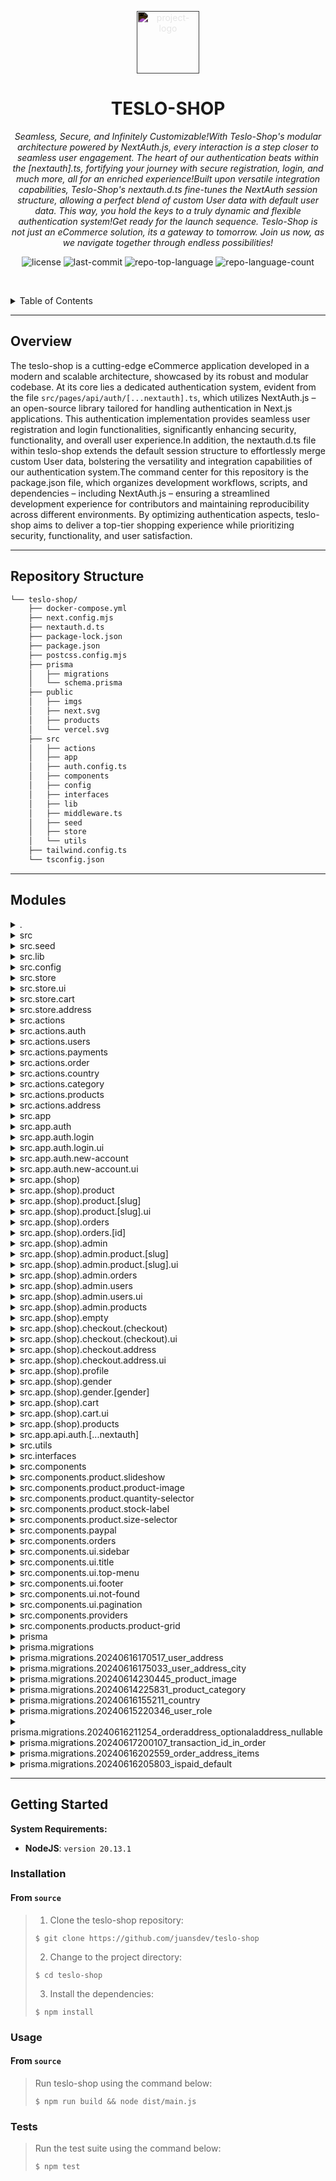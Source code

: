 <p align="center">
  <img src="https://simpleicons.org/icons/nextdotjs.svg" style="filter:invert(1);" width="100" alt="project-logo">
</p>
<p align="center">
    <h1 align="center">TESLO-SHOP</h1>
</p>
<p align="center">
  <em>Seamless, Secure, and Infinitely Customizable!With Teslo-Shop's modular architecture powered by NextAuth.js, every interaction is a step closer to seamless user engagement. The heart of our authentication beats within the [nextauth].ts, fortifying your journey with secure registration, login, and much more, all for an enriched experience!Built upon versatile integration capabilities, Teslo-Shop's nextauth.d.ts fine-tunes the NextAuth session structure, allowing a perfect blend of custom User data with default user data. This way, you hold the keys to a truly dynamic and flexible authentication system!Get ready for the launch sequence. Teslo-Shop is not just an eCommerce solution, its a gateway to tomorrow. Join us now, as we navigate together through endless possibilities!</em>
</p>
<p align="center">
	<img src="https://img.shields.io/github/license/juansdev/DDD?style=default&logoColor=white&color=0080ff" alt="license">
	<img src="https://img.shields.io/github/last-commit/juansdev/teslo-shop?style=default&logo=git&logoColor=white&color=0080ff" alt="last-commit">
	<img src="https://img.shields.io/github/languages/top/juansdev/teslo-shop?style=default&color=0080ff" alt="repo-top-language">
	<img src="https://img.shields.io/github/languages/count/juansdev/teslo-shop?style=default&color=0080ff" alt="repo-language-count">
<p>
<p align="center">
	<!-- default option, no dependency badges. -->
</p>

<br><!-- TABLE OF CONTENTS -->
<details>
  <summary>Table of Contents</summary><br>

- [ Overview](#-overview)
- [ Repository Structure](#-repository-structure)
- [ Modules](#-modules)
- [ Getting Started](#-getting-started)
  - [ Installation](#-installation)
  - [ Usage](#-usage)
  - [ Tests](#-tests)
</details>
<hr>

##  Overview

The teslo-shop is a cutting-edge eCommerce application developed in a modern and scalable architecture, showcased by its robust and modular codebase. At its core lies a dedicated authentication system, evident from the file `src/pages/api/auth/[...nextauth].ts`, which utilizes NextAuth.js – an open-source library tailored for handling authentication in Next.js applications. This authentication implementation provides seamless user registration and login functionalities, significantly enhancing security, functionality, and overall user experience.In addition, the nextauth.d.ts file within teslo-shop extends the default session structure to effortlessly merge custom User data, bolstering the versatility and integration capabilities of our authentication system.The command center for this repository is the package.json file, which organizes development workflows, scripts, and dependencies – including NextAuth.js – ensuring a streamlined development experience for contributors and maintaining reproducibility across different environments. By optimizing authentication aspects, teslo-shop aims to deliver a top-tier shopping experience while prioritizing security, functionality, and user satisfaction.

---

##  Repository Structure

```sh
└── teslo-shop/
    ├── docker-compose.yml
    ├── next.config.mjs
    ├── nextauth.d.ts
    ├── package-lock.json
    ├── package.json
    ├── postcss.config.mjs
    ├── prisma
    │   ├── migrations
    │   └── schema.prisma
    ├── public
    │   ├── imgs
    │   ├── next.svg
    │   ├── products
    │   └── vercel.svg
    ├── src
    │   ├── actions
    │   ├── app
    │   ├── auth.config.ts
    │   ├── components
    │   ├── config
    │   ├── interfaces
    │   ├── lib
    │   ├── middleware.ts
    │   ├── seed
    │   ├── store
    │   └── utils
    ├── tailwind.config.ts
    └── tsconfig.json
```

---

##  Modules

<details closed><summary>.</summary>

| File                                                                                        | Summary                                                                                                                                                                                                                                                                                                                                                                                                                                                                                                                                                                                                                                                                                                                                                                                                                                                                          |
| ---                                                                                         | ---                                                                                                                                                                                                                                                                                                                                                                                                                                                                                                                                                                                                                                                                                                                                                                                                                                                                              |
| [package-lock.json](https://github.com/juansdev/teslo-shop/blob/master/package-lock.json)   | The provided code file is part of the teslo-shop" repository, a web application aimed at eCommerce solutions. Its structure demonstrates a modular and scalable architecture typical for modern applications.In relation to this, the critical file under consideration is `src/pages/api/auth/[...nextauth].ts`, which implements authentication functionalities for user registration, login, and other related operations. The parent repository relies on NextAuth.js (as referenced by `nextauth.d.ts`), an open-source library for handling authentication in Next.js applications.This specific code file serves to enhance the security, functionality, and overall user experience of the teslo-shop application by streamlining various authentication aspects, thereby allowing registered users to seamlessly navigate and engage with the shops eCommerce features. |
| [nextauth.d.ts](https://github.com/juansdev/teslo-shop/blob/master/nextauth.d.ts)           | The nextauth.d.ts extension within the `teslo-shop` repository modifies the NextAuth session structure to seamlessly merge custom User data with default user data, enhancing the versatility and integration capabilities of our authentication system.                                                                                                                                                                                                                                                                                                                                                                                                                                                                                                                                                                                                                         |
| [package.json](https://github.com/juansdev/teslo-shop/blob/master/package.json)             | The `package.json` file within the `teslo-shop` repository serves as its command center, providing instructions for scripts like development, building, and linting. It manages dependencies and devDependencies, such as Next.js, React, NextAuth, TailwindCSS, and Zod, to ensure seamless functioning of a versatile, open-source eCommerce application using cloudinary for images and PayPal for transactions.                                                                                                                                                                                                                                                                                                                                                                                                                                                              |
| [docker-compose.yml](https://github.com/juansdev/teslo-shop/blob/master/docker-compose.yml) | Sets up a persistent PostgreSQL database container named todos-db with the same name as our application's database (configured in.env variables). Provides easy access through port 5432, and automatically starts upon container restart. Syncs the data on your local machine using volumes.                                                                                                                                                                                                                                                                                                                                                                                                                                                                                                                                                                                   |
| [tsconfig.json](https://github.com/juansdev/teslo-shop/blob/master/tsconfig.json)           | Configures TypeScript settings across this teslo-shop project. Enables strict type-checking, JSX support, module resolution, and Next.js integration. Maps `@` aliases to the `src` directory, ensuring consistent import paths. Facilitates a smooth development experience within this progressive web app.                                                                                                                                                                                                                                                                                                                                                                                                                                                                                                                                                                    |
| [tailwind.config.ts](https://github.com/juansdev/teslo-shop/blob/master/tailwind.config.ts) | The Tailwind CSS config file establishes theme parameters and content scope, allowing the application to dynamically apply utility classes based on project files and streamline design consistency throughout components, pages, and app structure.                                                                                                                                                                                                                                                                                                                                                                                                                                                                                                                                                                                                                             |
| [postcss.config.mjs](https://github.com/juansdev/teslo-shop/blob/master/postcss.config.mjs) | Streamlines style consistency across teslo-shop by configuring PostCSS with Tailwind CSS plugins, ensuring visually appealing and accessible user interfaces throughout the application.                                                                                                                                                                                                                                                                                                                                                                                                                                                                                                                                                                                                                                                                                         |
| [next.config.mjs](https://github.com/juansdev/teslo-shop/blob/master/next.config.mjs)       | Sets up Cloudinary as default image source, and activates styled-components compiler for efficient CSS-in-JS styling within the Teslo-Shop project architecture.                                                                                                                                                                                                                                                                                                                                                                                                                                                                                                                                                                                                                                                                                                                 |

</details>

<details closed><summary>src</summary>

| File                                                                                    | Summary                                                                                                                                                                                                                                                                                                                                      |
| ---                                                                                     | ---                                                                                                                                                                                                                                                                                                                                          |
| [middleware.ts](https://github.com/juansdev/teslo-shop/blob/master/src/middleware.ts)   | Empowers authentication across the Teslo-shop application by managing user sessions and access. It utilizes next-auth package and configuration settings from./auth.config. The provided middleware enforces security by matching routes, excluding specified API, static files, and images to ensure a seamless and secure user experience. |
| [auth.config.ts](https://github.com/juansdev/teslo-shop/blob/master/src/auth.config.ts) | Configures NextAuth for teslo-shop by defining authentication rules and callbacks. It secures specific routes based on user role and verifies credentials against a Prisma database, improving the overall applications security.                                                                                                            |

</details>

<details closed><summary>src.seed</summary>

| File                                                                                               | Summary                                                                                                                                                                                                                                                                                                                                                                                                                                                                                                                                                                                                                                                                                         |
| ---                                                                                                | ---                                                                                                                                                                                                                                                                                                                                                                                                                                                                                                                                                                                                                                                                                             |
| [seed.ts](https://github.com/juansdev/teslo-shop/blob/master/src/seed/seed.ts)                     | The given code file, `src/seed/seed.ts`, is a part of the teslo-shop repository which serves as a frontend application for an online electric vehicle (EV) shop. This particular file seeds initial data for the system during the database setup process, specifically utilizing the bcryptjs library to hash and store passwords securely.The use of this script ensures consistency in data by providing predefined items within the system when it is first deployed or reset. In the context of teslo-shops architecture, this file integrates with Prisma-a powerful database tool that enables efficient schema management and seamless database interaction throughout the application. |
| [tsconfig.json](https://github.com/juansdev/teslo-shop/blob/master/src/seed/tsconfig.json)         | Enable stricter type checking: strict' set to true ensures thorough examination of types.* Strengthen null checks: strictNullChecks, strictFunctionTypes, and others, maintain proper handling of null and undefined.* Fortify interop support: esModuleInterop, helps import CommonJS modules seamlessly.* Promote consistent casing in file names: forceConsistentCasingInFileNames ensures compatibility.* Ensure accurate type inferencing: Various optional type strictness settings, like exactOptionalPropertyTypes', enhance precision.                                                                                                                                                 |
| [seed-database.ts](https://github.com/juansdev/teslo-shop/blob/master/src/seed/seed-database.ts)   | This script **clears** existing records from the TesloShop database (products, categories, users, etc.). It then **populates** the database with sample data to create a simulated user environment for testing purposes. The code is part of the `seed` directory within the repository architecture, using Prisma, an efficient database toolkit for TypeScript and Node.js applications.                                                                                                                                                                                                                                                                                                     |
| [seed-countries.ts](https://github.com/juansdev/teslo-shop/blob/master/src/seed/seed-countries.ts) | Visit Caribbean destinations like Saint Vincent and the Grenadines, explore Africas Senegal and South Africa, journey through Europes Sweden, Switzerland, or Spain, traverse Asia's Thailand, Timor-Leste, or Vietnam. Discover unique cultures in each country. Travel awaits you!                                                                                                                                                                                                                                                                                                                                                                                                            |

</details>

<details closed><summary>src.lib</summary>

| File                                                                              | Summary                                                                                                                                                                                                                               |
| ---                                                                               | ---                                                                                                                                                                                                                                   |
| [prisma.ts](https://github.com/juansdev/teslo-shop/blob/master/src/lib/prisma.ts) | Empowers database interactions within the Teslo-shop platform by creating a Prisma client instance and making it globally accessible for seamless access to data models defined in schema.prisma across the application architecture. |

</details>

<details closed><summary>src.config</summary>

| File                                                                               | Summary                                                                                                                                                                                                   |
| ---                                                                                | ---                                                                                                                                                                                                       |
| [fonts.ts](https://github.com/juansdev/teslo-shop/blob/master/src/config/fonts.ts) | Imported custom Google fonts (Inter & Montserrat_Alternates) to control display and header text styles across the application, ensuring consistent and appealing user experience throughout the platform. |

</details>

<details closed><summary>src.store</summary>

| File                                                                              | Summary                                                                                                                                                                                                                                      |
| ---                                                                               | ---                                                                                                                                                                                                                                          |
| [index.ts](https://github.com/juansdev/teslo-shop/blob/master/src/store/index.ts) | Manages state across UI components, cart functionality, and address management in this e-commerce application by consolidating relevant store modules within the centralized store hub for efficient data flow and improved user experience. |

</details>

<details closed><summary>src.store.ui</summary>

| File                                                                                       | Summary                                                                                                                                                                                                            |
| ---                                                                                        | ---                                                                                                                                                                                                                |
| [ui.store.ts](https://github.com/juansdev/teslo-shop/blob/master/src/store/ui/ui.store.ts) | A crucial store for handling side menu functionality, offering open/close actions, maintaining state persistence in our Teslo-shop application, contributing to the seamless browsing experience and fluid design. |

</details>

<details closed><summary>src.store.cart</summary>

| File                                                                                             | Summary                                                                                                                                                                                                                                                                                                                                                        |
| ---                                                                                              | ---                                                                                                                                                                                                                                                                                                                                                            |
| [cart.store.ts](https://github.com/juansdev/teslo-shop/blob/master/src/store/cart/cart.store.ts) | Manages and tracks items in user cart within the Teslo Shop repository. This store enables adding, updating quantity, removing products from, and clearing entire cart using clean functionalities, thereby offering real-time cart data to users. Enhances user shopping experience by providing total cost summary including subtotal, tax, and items count. |

</details>

<details closed><summary>src.store.address</summary>

| File                                                                                                      | Summary                                                                                                                                                                                                                                                                                          |
| ---                                                                                                       | ---                                                                                                                                                                                                                                                                                              |
| [address.store.ts](https://github.com/juansdev/teslo-shop/blob/master/src/store/address/address.store.ts) | Manages user addresses. Implemented via `zustand`, a state management solution for React applications within Teslo-shop, the open-source e-commerce project. The file, `src/store/address/address.store.ts`, persists and handles the current address state for streamlined checkout processing. |

</details>

<details closed><summary>src.actions</summary>

| File                                                                                | Summary                                                                                                                                                                                                                                                                                                     |
| ---                                                                                 | ---                                                                                                                                                                                                                                                                                                         |
| [index.ts](https://github.com/juansdev/teslo-shop/blob/master/src/actions/index.ts) | This action file serves as a central hub for handling various operations, from authenticating users and fetching products, to processing orders, updating user addresses, and handling transactions using popular payment methods like PayPal. It also facilitates roles management for the user dashboard. |

</details>

<details closed><summary>src.actions.auth</summary>

| File                                                                                           | Summary                                                                                                                                                                                                                                                                |
| ---                                                                                            | ---                                                                                                                                                                                                                                                                    |
| [login.ts](https://github.com/juansdev/teslo-shop/blob/master/src/actions/auth/login.ts)       | Authenticates user login for teslo-shop platform, using the signIn function defined in the auth configuration. Errors are handled to display appropriate error messages to users, promoting a seamless authentication process within our web application architecture. |
| [register.ts](https://github.com/juansdev/teslo-shop/blob/master/src/actions/auth/register.ts) | This action file handles incoming requests for user registration by creating and encrypting a password for a new user via the Prisma database and bcryptjs library, ensuring secure account creation in our next-generation online store.                              |
| [logout.ts](https://github.com/juansdev/teslo-shop/blob/master/src/actions/auth/logout.ts)     | Empowering seamless user logout, this action triggers sign-out across authentication services within the Teslo-shop platform. The code resides in the `src/actions/auth/logout.ts` file of the repository structure, fostering secure and convenient user experience.  |

</details>

<details closed><summary>src.actions.users</summary>

| File                                                                                                                  | Summary                                                                                                                                                                                                                                                                                                  |
| ---                                                                                                                   | ---                                                                                                                                                                                                                                                                                                      |
| [change-user-role.ts](https://github.com/juansdev/teslo-shop/blob/master/src/actions/users/change-user-role.ts)       | In the core teslo-shop repository, the changeUserRole function (src/actions/users/change-user-role.ts) facilitates modifying the roles of users in real time, requiring authentication as an admin. This action also refreshes the user listing on the /admin/users page to reflect changes immediately. |
| [get-paginater-users.ts](https://github.com/juansdev/teslo-shop/blob/master/src/actions/users/get-paginater-users.ts) | Implements API for fetching paginated lists of users, ensuring secure access through role verification using the Prisma ORM to query and sort the data in Teslo-Shop.                                                                                                                                    |

</details>

<details closed><summary>src.actions.payments</summary>

| File                                                                                                                         | Summary                                                                                                                                                                                                                                                                                                                                                 |
| ---                                                                                                                          | ---                                                                                                                                                                                                                                                                                                                                                     |
| [paypal-check-payment.ts](https://github.com/juansdev/teslo-shop/blob/master/src/actions/payments/paypal-check-payment.ts)   | Verifies PayPal payments by calling relevant PayPal API endpoints for transaction verification, updates order statuses as paid using the Prisma database, and refreshes affected caches in the Next.js application to ensure data integrity and timely page re-rendering after successful transactions.                                                 |
| [set-transaction-by-id.ts](https://github.com/juansdev/teslo-shop/blob/master/src/actions/payments/set-transaction-by-id.ts) | In the Teslo-Shop project, this file (src/actions/payments/set-transaction-by-id.ts) enables transaction updates for specific orders by communicating with the Prisma database layer to associate each order with its respective transaction ID. This streamlined process ensures seamless management of financial transactions within the application. |

</details>

<details closed><summary>src.actions.order</summary>

| File                                                                                                                    | Summary                                                                                                                                                                                                                                                                                                                                                                           |
| ---                                                                                                                     | ---                                                                                                                                                                                                                                                                                                                                                                               |
| [place-order.ts](https://github.com/juansdev/teslo-shop/blob/master/src/actions/order/place-order.ts)                   | PlaceOrder action allows users to complete transactions by creating new orders within the Teslo Shop app. It calculates subtotals, taxes, and totals for items selected, ensures stock availability, and saves order details along with the users address. This action also manages the orders associated products and their updated stock quantities within the Prisma database. |
| [get-order-by-id.ts](https://github.com/juansdev/teslo-shop/blob/master/src/actions/order/get-order-by-id.ts)           | Validates user authentication before retrieving an order by its unique ID, complete with related order items, address details, and associated product images, while also checking if the requesting user has ownership rights for the order in question, ensuring data integrity in this e-commerce application.                                                                  |
| [get-order-by-user.ts](https://github.com/juansdev/teslo-shop/blob/master/src/actions/order/get-order-by-user.ts)       | This action function, `getOrdersByUser`, fetches and organizes a users past orders along with their shipping information within the Teslo Shops backend architecture using Prisma database interaction and NextAuth authentication.                                                                                                                                               |
| [get-paginated-orders.ts](https://github.com/juansdev/teslo-shop/blob/master/src/actions/order/get-paginated-orders.ts) | Manages user-authenticated requests for paginated order lists in teslo-shop. By utilizing NextAuth and the Prisma database, this action retrieves orders sorted by creation date from the backend and returns the specified page along with total pages and all items on the current page. It ensures data security as only administrators have access to this endpoint.          |

</details>

<details closed><summary>src.actions.country</summary>

| File                                                                                                        | Summary                                                                                                                                                                                            |
| ---                                                                                                         | ---                                                                                                                                                                                                |
| [get-countries.ts](https://github.com/juansdev/teslo-shop/blob/master/src/actions/country/get-countries.ts) | This `getCountries` action fetches all country details sorted by name from the database (Prisma) in the Teslo-shop application, ensuring a user-friendly order for a seamless shopping experience. |

</details>

<details closed><summary>src.actions.category</summary>

| File                                                                                                           | Summary                                                                                                                                                                 |
| ---                                                                                                            | ---                                                                                                                                                                     |
| [get-categories.ts](https://github.com/juansdev/teslo-shop/blob/master/src/actions/category/get-categories.ts) | GetCategories(). It leverages the Prisma database to retrieve all category names, sorted alphabetically, ensuring smooth navigation for customers across product pages. |

</details>

<details closed><summary>src.actions.products</summary>

| File                                                                                                                         | Summary                                                                                                                                                                                                                                                                                                                                                  |
| ---                                                                                                                          | ---                                                                                                                                                                                                                                                                                                                                                      |
| [get-stock-by-slug.ts](https://github.com/juansdev/teslo-shop/blob/master/src/actions/products/get-stock-by-slug.ts)         | Empowers inventory management. The `getStockBySlug` function in the `src/actions/products` directory checks the availability of a specific product using the Prisma database by its unique slug, and returns the stock level or defaults to zero if an error occurs. It contributes significantly to the user shopping experience in the Teslo Shop app. |
| [delete-product-image.ts](https://github.com/juansdev/teslo-shop/blob/master/src/actions/products/delete-product-image.ts)   | Deletes specified image from Cloudinary using provided credentials. Simultaneously removes the associated image record from the repositorys database and triggers caching revalidation on relevant pages, optimizing performance in admin and user interfaces for products.                                                                              |
| [get-product-by-slug.ts](https://github.com/juansdev/teslo-shop/blob/master/src/actions/products/get-product-by-slug.ts)     | Retrieves and processes a product by its unique slug from the database using Prisma in a serverless Next.js environment. The enhanced functionality returns a formatted product object that includes associated product images for seamless display on Teslo-shop frontend.                                                                              |
| [product-pagination.ts](https://github.com/juansdev/teslo-shop/blob/master/src/actions/products/product-pagination.ts)       | Gathers, formats, and returns paginated products along with their thumbnail images within the Teslo-Shop repository. Utilizing the Prisma ORM for database operations, it efficiently serves product listings while maintaining a seamless user experience.                                                                                              |
| [create-update-product.ts](https://github.com/juansdev/teslo-shop/blob/master/src/actions/products/create-update-product.ts) | Accepts FormData for creating/updating products.-Integrates Cloudinary to handle product images.-Enforces database transactions using Prisma.-Revalidates affected URLs after a product update.                                                                                                                                                          |

</details>

<details closed><summary>src.actions.address</summary>

| File                                                                                                                    | Summary                                                                                                                                                                                                                                                                                                                                                                                                           |
| ---                                                                                                                     | ---                                                                                                                                                                                                                                                                                                                                                                                                               |
| [get-user-address.ts](https://github.com/juansdev/teslo-shop/blob/master/src/actions/address/get-user-address.ts)       | This `getUserAddress` action, residing in the teslo-shop repositorys actions/address directory, is responsible for retrieving the shipping address associated with a given user in the applications database by utilizing the Prisma ORM via @/lib/prisma import. If an address is found, it returns anonymized address details along with the corresponding country data, ensuring seamless delivery operations. |
| [set-user-address.ts](https://github.com/juansdev/teslo-shop/blob/master/src/actions/address/set-user-address.ts)       | Manages users address in the teslo-shop by creating, updating, or replacing records with provided details. Ensures user data consistency by verifying if an entry already exists before creating or updating it using the Prisma database in this open-source e-commerce platform architecture.                                                                                                                   |
| [delete-user-address.ts](https://github.com/juansdev/teslo-shop/blob/master/src/actions/address/delete-user-address.ts) | Deletes user addresses from the database through the `prisma` layer, improving data consistency within the Teslo-shop platforms user management system.                                                                                                                                                                                                                                                           |

</details>

<details closed><summary>src.app</summary>

| File                                                                                  | Summary                                                                                                                                                                                                                                                    |
| ---                                                                                   | ---                                                                                                                                                                                                                                                        |
| [globals.css](https://github.com/juansdev/teslo-shop/blob/master/src/app/globals.css) | Customizes global styles for the Teslo-Shop application, leveraging Tailwind CSS utility-first framework to streamline UI components creation while offering responsive and adaptable visuals across different color schemes, animations, and transitions. |
| [layout.tsx](https://github.com/juansdev/teslo-shop/blob/master/src/app/layout.tsx)   | Bootstraps and customizes the base layout for the Teslo Shop application, integrating its chosen typography (inter) with Prismas database-driven dynamic content flow via NextAuth providers.                                                              |

</details>

<details closed><summary>src.app.auth</summary>

| File                                                                                     | Summary                                                                                                                                                                                                                                                                                            |
| ---                                                                                      | ---                                                                                                                                                                                                                                                                                                |
| [layout.tsx](https://github.com/juansdev/teslo-shop/blob/master/src/app/auth/layout.tsx) | In this Next.js application architecture, the `auth/layout.tsx` file serves as a guarded wrapper for all other components. It securely checks if the user is logged in and, if so, redirects them to the home page, ensuring unauthorized users can access only permitted areas of the Tesla Shop. |

</details>

<details closed><summary>src.app.auth.login</summary>

| File                                                                                       | Summary                                                                                                                                                                                                |
| ---                                                                                        | ---                                                                                                                                                                                                    |
| [page.tsx](https://github.com/juansdev/teslo-shop/blob/master/src/app/auth/login/page.tsx) | Facilitates user login within Teslo Shop application by rendering the LoginForm component as part of the frontend layout, ensuring seamless user experience. Aligns with overall project architecture. |

</details>

<details closed><summary>src.app.auth.login.ui</summary>

| File                                                                                                    | Summary                                                                                                                                                                                                                                                                                                                                                                                                |
| ---                                                                                                     | ---                                                                                                                                                                                                                                                                                                                                                                                                    |
| [LoginForm.tsx](https://github.com/juansdev/teslo-shop/blob/master/src/app/auth/login/ui/LoginForm.tsx) | This `LoginForm` component handles user authentication by collecting email and password inputs, validating them with an action (authenticate), and providing relevant error messages or redirecting the user to the dashboard upon successful authentication. It also features a secondary functionality for account creation via link navigation and a loading state management for the login button. |

</details>

<details closed><summary>src.app.auth.new-account</summary>

| File                                                                                             | Summary                                                                                                                                                                                                                                                                                                                                                                          |
| ---                                                                                              | ---                                                                                                                                                                                                                                                                                                                                                                              |
| [page.tsx](https://github.com/juansdev/teslo-shop/blob/master/src/app/auth/new-account/page.tsx) | This code file, located at src/app/auth/new-account/page.tsx, presents a user registration page for the Teslo Shop web application by importing and rendering a RegisterForm component while applying specific styling with the `titleFont` from the config folder. The end goal? To provide an intuitive new account creation process for visitors in this open-source project. |

</details>

<details closed><summary>src.app.auth.new-account.ui</summary>

| File                                                                                                                | Summary                                                                                                                                                                                                                                                                                                                                                                                                                |
| ---                                                                                                                 | ---                                                                                                                                                                                                                                                                                                                                                                                                                    |
| [RegisterForm.tsx](https://github.com/juansdev/teslo-shop/blob/master/src/app/auth/new-account/ui/RegisterForm.tsx) | Registers new user accounts in the TesloShop application. The `RegisterForm.tsx` component facilitates gathering user information via form fields and performs authentication actions using `registerUser()` and `login()`. It displays error messages during registration, offers a login link for users already registered, and ensures user-input validation through `react-hook-form` and custom validation rules. |

</details>

<details closed><summary>src.app.(shop)</summary>

| File                                                                                       | Summary                                                                                                                                                                                                                                                                                                              |
| ---                                                                                        | ---                                                                                                                                                                                                                                                                                                                  |
| [layout.tsx](https://github.com/juansdev/teslo-shop/blob/master/src/app/(shop)/layout.tsx) | A modular design approach for the ShopLayout component wraps user content within an optimized structure, integrating top navigation, sidebar, and footer elements.                                                                                                                                                   |
| [page.tsx](https://github.com/juansdev/teslo-shop/blob/master/src/app/(shop)/page.tsx)     | The `Home` page component, located at `src/app/(shop)/page.tsx`, fetches a paginated list of products from the API and displays them with proper navigation. By implementing efficient pagination, it provides optimized loading experience for users, allowing seamless browsing through large product collections. |

</details>

<details closed><summary>src.app.(shop).product</summary>

| File                                                                                                     | Summary                                                                                                                                                                                                                                                                                                                                             |
| ---                                                                                                      | ---                                                                                                                                                                                                                                                                                                                                                 |
| [not-found.tsx](https://github.com/juansdev/teslo-shop/blob/master/src/app/(shop)/product/not-found.tsx) | Enhances user experience by handling missing product pages. By importing and rendering the PageNotFound component from custom components, this file ensures that when a customer accesses a non-existent product, they are informed appropriately. This seamlessly integrates with the rest of the TesloShop repository structure and architecture. |

</details>

<details closed><summary>src.app.(shop).product.[slug]</summary>

| File                                                                                                  | Summary                                                                                                                                                                                                                                                                                                                               |
| ---                                                                                                   | ---                                                                                                                                                                                                                                                                                                                                   |
| [page.tsx](https://github.com/juansdev/teslo-shop/blob/master/src/app/(shop)/product/[slug]/page.tsx) | Generates dynamic product pages for the Teslo Shop. It fetches product details using action functions based on the slug provided. Metadata is generated dynamically to optimize SEO. The page renders the products images, title, price, and description with an add-to-cart feature. Stock label is also displayed for each product. |

</details>

<details closed><summary>src.app.(shop).product.[slug].ui</summary>

| File                                                                                                               | Summary                                                                                                                                                                                                                               |
| ---                                                                                                                | ---                                                                                                                                                                                                                                   |
| [AddToCart.tsx](https://github.com/juansdev/teslo-shop/blob/master/src/app/(shop)/product/[slug]/ui/AddToCart.tsx) | Enhances e-commerce shopping experience by enabling customers to add products of selected size and quantity to their cart. This React component interacts with the global cart store for seamless checkout process in our Teslo-Shop. |

</details>

<details closed><summary>src.app.(shop).orders</summary>

| File                                                                                          | Summary                                                                                                                                                                                                                                                                                                                                                     |
| ---                                                                                           | ---                                                                                                                                                                                                                                                                                                                                                         |
| [page.tsx](https://github.com/juansdev/teslo-shop/blob/master/src/app/(shop)/orders/page.tsx) | Displays a list of orders for authenticated users in a table format. It retrieves order data via an action function and checks authentication before rendering the page, displaying each orders unique ID, name, status, and See order" button to view more details. This file enhances the user experience in managing their orders within the Teslo Shop. |

</details>

<details closed><summary>src.app.(shop).orders.[id]</summary>

| File                                                                                               | Summary                                                                                                                                                                                                                                                                                                                                                                                                                                                                   |
| ---                                                                                                | ---                                                                                                                                                                                                                                                                                                                                                                                                                                                                       |
| [page.tsx](https://github.com/juansdev/teslo-shop/blob/master/src/app/(shop)/orders/[id]/page.tsx) | This component renders an order page with detailed order information. It displays product details, delivery address, order subtotals, taxes, and total cost. It uses custom hooks to fetch the order based on its ID. It also includes a PayPalButton for order payment. This is integrated in the broader Teslo-Shop applications architecture that encompasses next.js, Prisma for database operations, and several open-source packages for UI components and styling. |

</details>

<details closed><summary>src.app.(shop).admin</summary>

| File                                                                                         | Summary                                                                                                                                                                                                                                                                                                    |
| ---                                                                                          | ---                                                                                                                                                                                                                                                                                                        |
| [page.tsx](https://github.com/juansdev/teslo-shop/blob/master/src/app/(shop)/admin/page.tsx) | Manages admin panel for Teslo Shop, delivering streamlined control interface. Simplifies administration tasks and offers an overview to effectively manage the platforms operation. Part of a comprehensive repository architecture that includes Docker setup, Next.js, Prisma, and Tailwind CSS styling. |

</details>

<details closed><summary>src.app.(shop).admin.product.[slug]</summary>

| File                                                                                                        | Summary                                                                                                                                                                                                                                                                                                                                                                            |
| ---                                                                                                         | ---                                                                                                                                                                                                                                                                                                                                                                                |
| [page.tsx](https://github.com/juansdev/teslo-shop/blob/master/src/app/(shop)/admin/product/[slug]/page.tsx) | Manage and edit products within TesloShops administrative dashboard. This code file enables creation and editing of new and existing product entries, allowing seamless integration with the overall store structure. The functionality is achieved through the `ProductForm` component which communicates with action handlers to fetch and update product data from the backend. |

</details>

<details closed><summary>src.app.(shop).admin.product.[slug].ui</summary>

| File                                                                                                                         | Summary                                                                                                                                                                                                                                                                                                                                                                                 |
| ---                                                                                                                          | ---                                                                                                                                                                                                                                                                                                                                                                                     |
| [ProductForm.tsx](https://github.com/juansdev/teslo-shop/blob/master/src/app/(shop)/admin/product/[slug]/ui/ProductForm.tsx) | The code renders a form for updating product details. It has fields for title, price, and tags (with validation), gender, category (select from dropdown based on available options), inventory (with number input and min=0 validation), sizes (clickable options that are dynamically populated), images input with multiple support, and product image previews with delete buttons. |

</details>

<details closed><summary>src.app.(shop).admin.orders</summary>

| File                                                                                                | Summary                                                                                                                                                                                                                                                                                                                                                                                                                                                                           |
| ---                                                                                                 | ---                                                                                                                                                                                                                                                                                                                                                                                                                                                                               |
| [page.tsx](https://github.com/juansdev/teslo-shop/blob/master/src/app/(shop)/admin/orders/page.tsx) | This source file is a React component called `OrdersPage` within the admin section of the Teslo-Shop application. It displays paginated order listings, each with essential information like ID, customer name, and status, fetched via the `getPaginatedOrders` action. Users can view detailed order information by clicking on links. Navigation to login is redirected if access is unauthorized. This component enhances the admin experience in managing Teslo-Shop orders. |

</details>

<details closed><summary>src.app.(shop).admin.users</summary>

| File                                                                                               | Summary                                                                                                                                                                                                                                                                                  |
| ---                                                                                                | ---                                                                                                                                                                                                                                                                                      |
| [page.tsx](https://github.com/juansdev/teslo-shop/blob/master/src/app/(shop)/admin/users/page.tsx) | Manages user listings for administrators within the Teslo Shop ecosystem. Utilizing pagination, displays a comprehensive table of users. Ensures secure access by redirecting non-authenticated users to the login page. Interacts with actions and components for optimal organization. |

</details>

<details closed><summary>src.app.(shop).admin.users.ui</summary>

| File                                                                                                              | Summary                                                                                                                                                                                                                                                                        |
| ---                                                                                                               | ---                                                                                                                                                                                                                                                                            |
| [UsersTable.tsx](https://github.com/juansdev/teslo-shop/blob/master/src/app/(shop)/admin/users/ui/UsersTable.tsx) | User role management within Teslo Shops Admin interface. **Key Features:** Displays users with their email, full name, and current roles in a table format; allows Admins to modify user roles through a select menu. This promotes efficient control over user access levels. |

</details>

<details closed><summary>src.app.(shop).admin.products</summary>

| File                                                                                                  | Summary                                                                                                                                                                                                                                                                          |
| ---                                                                                                   | ---                                                                                                                                                                                                                                                                              |
| [page.tsx](https://github.com/juansdev/teslo-shop/blob/master/src/app/(shop)/admin/products/page.tsx) | This file is part of an admin dashboard within the Teslo Shop application. It fetches paginated data for products and renders them in a table format, including images, title, price, gender, inventory status, and sizes. Actions for creating a new product are also included. |

</details>

<details closed><summary>src.app.(shop).empty</summary>

| File                                                                                         | Summary                                                                                                                                                                                                                                    |
| ---                                                                                          | ---                                                                                                                                                                                                                                        |
| [page.tsx](https://github.com/juansdev/teslo-shop/blob/master/src/app/(shop)/empty/page.tsx) | Manages the empty cart page presentation in the teslo-shop app architecture. The customized interface displays an icon signifying an empty cart and prompts users to Return to the homepage, ensuring a user-friendly shopping experience. |

</details>

<details closed><summary>src.app.(shop).checkout.(checkout)</summary>

| File                                                                                                       | Summary                                                                                                                                                                                                                                                                                                 |
| ---                                                                                                        | ---                                                                                                                                                                                                                                                                                                     |
| [page.tsx](https://github.com/juansdev/teslo-shop/blob/master/src/app/(shop)/checkout/(checkout)/page.tsx) | Navigates through the checkout process for TesloShop. Displays order verification and editable cart. Renders ProductInCart components and PlaceOrder function to facilitate shopping experience. Interacts with NextAuth and Prisma to manage user authentication and database operations respectively. |

</details>

<details closed><summary>src.app.(shop).checkout.(checkout).ui</summary>

| File                                                                                                                              | Summary                                                                                                                                                                                                                                                                                                                                                                                               |
| ---                                                                                                                               | ---                                                                                                                                                                                                                                                                                                                                                                                                   |
| [ProductsInCart.tsx](https://github.com/juansdev/teslo-shop/blob/master/src/app/(shop)/checkout/(checkout)/ui/ProductsInCart.tsx) | Manages the UI presentation of products in the customers shopping cart. Loads products dynamically using React hooks, fetches data from the store (`useCartStore`) and provides currency-formatted total for each item. Ensures user is redirected to the main page if the cart is empty, optimizing user experience.                                                                                 |
| [PlaceOrder.tsx](https://github.com/juansdev/teslo-shop/blob/master/src/app/(shop)/checkout/(checkout)/ui/PlaceOrder.tsx)         | Streamlines user checkout process for TesloShop. This PlaceOrder component gathers order details, presents total cost, displays terms and conditions, and initiates order placement when Place Order button is clicked. The functionality is part of the larger Next.js architecture, leveraging various libraries, stores, and custom hooks to seamlessly integrate into the overall e-commerce app. |

</details>

<details closed><summary>src.app.(shop).checkout.address</summary>

| File                                                                                                    | Summary                                                                                                                                                                                                                                                                                                              |
| ---                                                                                                     | ---                                                                                                                                                                                                                                                                                                                  |
| [page.tsx](https://github.com/juansdev/teslo-shop/blob/master/src/app/(shop)/checkout/address/page.tsx) | Empowers seamless checkout experience for Teslo-Shop users. This script populates a dynamic country list and fetches the users saved address from the database when needed. It leverages an AddressForm component to securely gather users shipping details, enhancing customer convenience during purchase process. |

</details>

<details closed><summary>src.app.(shop).checkout.address.ui</summary>

| File                                                                                                                     | Summary                                                                                                                                                                                                                                                                                                                                                                                                     |
| ---                                                                                                                      | ---                                                                                                                                                                                                                                                                                                                                                                                                         |
| [AddressForm.tsx](https://github.com/juansdev/teslo-shop/blob/master/src/app/(shop)/checkout/address/ui/AddressForm.tsx) | This React component forms collect user data, including city, country, phone, and checkbox option for address remembering, using the yup library.2. Next Button: The submit button enables user progress, conditionally activated based on the form validity.3. Checkbox Option: A checkbox that allows users to opt in for their address to be remembered, displaying an optional SVG icon and label text. |

</details>

<details closed><summary>src.app.(shop).profile</summary>

| File                                                                                           | Summary                                                                                                                                                                                                                                                          |
| ---                                                                                            | ---                                                                                                                                                                                                                                                              |
| [page.tsx](https://github.com/juansdev/teslo-shop/blob/master/src/app/(shop)/profile/page.tsx) | The `ProfilePage` function, within the `teslo-shop` repositorys architecture, offers users an overview of their profile information by retrieving user data through authenticated sessions and displaying it in a readable JSON format for easier understanding. |

</details>

<details closed><summary>src.app.(shop).gender</summary>

| File                                                                                                    | Summary                                                                                                                                                                                                                                                                                                                         |
| ---                                                                                                     | ---                                                                                                                                                                                                                                                                                                                             |
| [not-found.tsx](https://github.com/juansdev/teslo-shop/blob/master/src/app/(shop)/gender/not-found.tsx) | Manages error handling for missing product categories within our Teslo Shop app. This file imports a custom PageNotFound component to display an error message when a category cannot be found. Integrated with the comprehensive structure of our NextJS-Prisma application, it ensures smooth navigation and user experience. |
| [error.tsx](https://github.com/juansdev/teslo-shop/blob/master/src/app/(shop)/gender/error.tsx)         | Amplifies user experience in Teslo-Shop by handling unforeseen navigation issues. The errorPage in src/app/(shop)/gender/ catches unknown paths and gracefully redirects to a custom error message with the help of the PageNotFound component, ensuring a consistent shopping experience.                                      |

</details>

<details closed><summary>src.app.(shop).gender.[gender]</summary>

| File                                                                                                   | Summary                                                                                                                                                                                                                                                                                                     |
| ---                                                                                                    | ---                                                                                                                                                                                                                                                                                                         |
| [page.tsx](https://github.com/juansdev/teslo-shop/blob/master/src/app/(shop)/gender/[gender]/page.tsx) | Navigate dynamic product pages in Teslo Shop. This codefile handles gender-based page generation for specific categories, such as men, women, and more. It fetches and displays relevant products across various pages using pagination, ensuring seamless user experience on each category's product grid. |

</details>

<details closed><summary>src.app.(shop).cart</summary>

| File                                                                                        | Summary                                                                                                                                                                                                                                                                                      |
| ---                                                                                         | ---                                                                                                                                                                                                                                                                                          |
| [page.tsx](https://github.com/juansdev/teslo-shop/blob/master/src/app/(shop)/cart/page.tsx) | A seamless blend of shopping convenience and efficiency. Display cart items and offer an option for users to continue browsing or checkout with order summary at hand. Empowering a swift transition from browsing to checkout, simplifying the shopping experience in Teslo-Shop ecosystem. |

</details>

<details closed><summary>src.app.(shop).cart.ui</summary>

| File                                                                                                               | Summary                                                                                                                                                                                                                                                                          |
| ---                                                                                                                | ---                                                                                                                                                                                                                                                                              |
| [ProductsInCart.tsx](https://github.com/juansdev/teslo-shop/blob/master/src/app/(shop)/cart/ui/ProductsInCart.tsx) | Displays users cart items in the Teslo Shop, each item showcasing its product image, name, price, and a quantity selector for customization. This component interacts with the store for updating quantities or removing products, ensuring smooth cart management in real-time. |
| [OrderSummary.tsx](https://github.com/juansdev/teslo-shop/blob/master/src/app/(shop)/cart/ui/OrderSummary.tsx)     | Calculates and displays order summary details for the user in this Teslo Shop e-commerce app, including total number of items, subtotal, tax, and overall total, making shopping interactions more convenient by offering a quick glance at purchase details.                    |

</details>

<details closed><summary>src.app.(shop).products</summary>

| File                                                                                            | Summary                                                                                                                                                                                                        |
| ---                                                                                             | ---                                                                                                                                                                                                            |
| [page.tsx](https://github.com/juansdev/teslo-shop/blob/master/src/app/(shop)/products/page.tsx) | ProductsPage** component within **teslo-shop**. This file showcases the core Products Page design for teslo-shops frontend, providing an organized layout to list various products on our e-commerce platform. |

</details>

<details closed><summary>src.app.api.auth.[...nextauth]</summary>

| File                                                                                                   | Summary                                                                                                                                                                                                     |
| ---                                                                                                    | ---                                                                                                                                                                                                         |
| [route.ts](https://github.com/juansdev/teslo-shop/blob/master/src/app/api/auth/[...nextauth]/route.ts) | Streamlines authentication across all user routes by importing necessary handlers from the auth configuration file. This helps maintain secure access controls in the Teslo-shops application architecture. |

</details>

<details closed><summary>src.utils</summary>

| File                                                                                                                      | Summary                                                                                                                                                                                                                                                                                                |
| ---                                                                                                                       | ---                                                                                                                                                                                                                                                                                                    |
| [generatePaginationNumbers.ts](https://github.com/juansdev/teslo-shop/blob/master/src/utils/generatePaginationNumbers.ts) | Generates pagination numbers for user-interface display, optimized for up to 7 pages or beyond when necessary, ensuring efficient navigation experience within the TesloShop.                                                                                                                          |
| [currencyFormat.ts](https://github.com/juansdev/teslo-shop/blob/master/src/utils/currencyFormat.ts)                       | Implements a utility function `currencyFormat` for converting numerical values into formatted USD strings following US English currency style with up to two decimal places. Helps maintain a consistent user-friendly experience when displaying prices within the Teslo Shops frontend application.  |
| [sleep.ts](https://github.com/juansdev/teslo-shop/blob/master/src/utils/sleep.ts)                                         | Streamlines app functions with a simple sleep utility function, improving the responsiveness and flow of the Teslo Shop by pausing execution for a specified number of seconds (1 by default). Enables smoother interactions between various app components and external services in the architecture. |
| [index.ts](https://github.com/juansdev/teslo-shop/blob/master/src/utils/index.ts)                                         | Pagination numbers generation, delay execution via sleep function, and currency formatting. This optimizes user experience and simplifies development across the application.                                                                                                                          |

</details>

<details closed><summary>src.interfaces</summary>

| File                                                                                                                 | Summary                                                                                                                                                                                                                                                                                                                                                                                                                       |
| ---                                                                                                                  | ---                                                                                                                                                                                                                                                                                                                                                                                                                           |
| [category.interface.ts](https://github.com/juansdev/teslo-shop/blob/master/src/interfaces/category.interface.ts)     | The `ICategoryWithId` interface in `src/interfaces/category.interface.ts` provides a structure for organizing data related to shop product categories with unique IDs and names, streamlining interaction between different components within the Teslo-Shop application.                                                                                                                                                     |
| [user.interface.ts](https://github.com/juansdev/teslo-shop/blob/master/src/interfaces/user.interface.ts)             | This interface, located within the `teslo-shop` projects source file hierarchy (`src/interfaces/user.interface.ts`), establishes a structure for user data within our application. It defines essential user attributes such as ID, name, email, role, and optional image information, ensuring uniform handling of user data across the system.                                                                              |
| [country.interface.ts](https://github.com/juansdev/teslo-shop/blob/master/src/interfaces/country.interface.ts)       | The `src/interfaces/country.interface.ts` defines a type (ICountry) for managing geographical entities. By standardizing the data structure, it ensures seamless communication among components, contributing to a clean and scalable architecture in this e-commerce platform.                                                                                                                                               |
| [address.interface.ts](https://github.com/juansdev/teslo-shop/blob/master/src/interfaces/address.interface.ts)       | Structures customer addresses within teslo-shop, standardizing data with required fields including firstName, lastName, address, postalCode, city, country, and phone. Allows for an optional additional address field for enhanced customization of address data.                                                                                                                                                            |
| [pagination.interface.ts](https://github.com/juansdev/teslo-shop/blob/master/src/interfaces/pagination.interface.ts) | Implementing customizable pagination options for API responses Features: Supports specifying page' and take parameters to optimize data retrieval. Encapsulates these settings within a wider data query system, ensuring flexible and efficient query execution in the TesloShop project architecture.                                                                                                                       |
| [index.ts](https://github.com/juansdev/teslo-shop/blob/master/src/interfaces/index.ts)                               | Coordinate application data interactions by defining shared interfaces in `src/interfaces/index.ts`. These interfaces act as blueprints for the structures of product, country, address, PayPal, user, category, and pagination objects across the TesloShop, ensuring consistent communication within the architecture.                                                                                                      |
| [product.interface.ts](https://github.com/juansdev/teslo-shop/blob/master/src/interfaces/product.interface.ts)       | IProduct interface outlines properties for individual products, including descriptions, sizes, tags, genders (men, women, kid, unisex).* ICartProduct specifies necessary details for items in a customer's shopping cart.* IProductImage defines attributes for product images.By standardizing these interfaces, our application ensures consistent data representation across different functionalities of the Teslo-Shop. |
| [paypal.interface.ts](https://github.com/juansdev/teslo-shop/blob/master/src/interfaces/paypal.interface.ts)         | Transforms and validates PayPal order status responses, defining essential attributes such as order ID, status, payment source, purchase units, payer information, amounts, and more. Aligned with the teslo-shop architecture, it enriches the eCommerce platforms scalable payment workflow.                                                                                                                                |

</details>

<details closed><summary>src.components</summary>

| File                                                                                   | Summary                                                                                                                                                                                                                                                                                                     |
| ---                                                                                    | ---                                                                                                                                                                                                                                                                                                         |
| [index.ts](https://github.com/juansdev/teslo-shop/blob/master/src/components/index.ts) | This source file exports various reusable components from the teslo-shop repository, such as TopMenu, Footer, ProductGrid and ProductSlideshow among others. Each component contributes to the creation of an intuitive, user-friendly interface for the eCommerce application in the project architecture. |

</details>

<details closed><summary>src.components.product.slideshow</summary>

| File                                                                                                                                         | Summary                                                                                                                                                                                                                                                                                                                                                                 |
| ---                                                                                                                                          | ---                                                                                                                                                                                                                                                                                                                                                                     |
| [slideshow.css](https://github.com/juansdev/teslo-shop/blob/master/src/components/product/slideshow/slideshow.css)                           | Adopts Swiper library for smooth, interactive image carousel experience. Optimizes images to fill their containers while preserving aspect ratio. Allows partial transparency on non-active thumbnails to improve readability. Configures height, width, and padding of slideshow container. In essence, enhances visual appeal of product galleries within teslo-shop. |
| [ProductMobileSlideshow.tsx](https://github.com/juansdev/teslo-shop/blob/master/src/components/product/slideshow/ProductMobileSlideshow.tsx) | Showcases responsive product image slider component for mobile devices, streamlining display and scrolling functionality within the Teslo-shop repository architecture. Implements Swiper library, leveraging features like pagination, autoplay, and Free Mode to deliver smooth, engaging user experience when browsing products.                                     |
| [ProductSlideshow.tsx](https://github.com/juansdev/teslo-shop/blob/master/src/components/product/slideshow/ProductSlideshow.tsx)             | Delivers a customizable product slideshow component for displaying multiple images of a product. Enables users to scroll through the images with navigation buttons and provides thumbnail view option. Effortlessly adopts various Swiper modules to ensure responsive and seamless user experience. Styles can be easily modified using provided CSS classes.         |

</details>

<details closed><summary>src.components.product.product-image</summary>

| File                                                                                                                         | Summary                                                                                                                                                                                                                                                         |
| ---                                                                                                                          | ---                                                                                                                                                                                                                                                             |
| [ProductImage.tsx](https://github.com/juansdev/teslo-shop/blob/master/src/components/product/product-image/ProductImage.tsx) | Customizes product images display on teslo-shop. Key Features: Provides adaptable width, height, styles, and classnames for each product image while managing mouse hover events, gracefully handling URL sources either within or external to the application. |

</details>

<details closed><summary>src.components.product.quantity-selector</summary>

| File                                                                                                                                     | Summary                                                                                                                                                                                                                                                                                                                  |
| ---                                                                                                                                      | ---                                                                                                                                                                                                                                                                                                                      |
| [QuantitySelector.tsx](https://github.com/juansdev/teslo-shop/blob/master/src/components/product/quantity-selector/QuantitySelector.tsx) | Increases user control within the Teslo Shop by implementing an interactive QuantitySelector component that adjusts product quantity before checkout. This React component facilitates the addition and removal of items in the shopping cart, using clean UI design and reusable Ionic icons for intuitive interaction. |

</details>

<details closed><summary>src.components.product.stock-label</summary>

| File                                                                                                                   | Summary                                                                                                                                                                                                                                                                                            |
| ---                                                                                                                    | ---                                                                                                                                                                                                                                                                                                |
| [StockLabel.tsx](https://github.com/juansdev/teslo-shop/blob/master/src/components/product/stock-label/StockLabel.tsx) | Monitors product availability in the teslo-shop app by fetching stock levels for specified products using a custom action. The StockLabel component dynamically updates the stock count based on data fetched. This enhances user experience by providing real-time stock information to shoppers. |

</details>

<details closed><summary>src.components.product.size-selector</summary>

| File                                                                                                                         | Summary                                                                                                                                                                                                                                                                        |
| ---                                                                                                                          | ---                                                                                                                                                                                                                                                                            |
| [SizeSelector.tsx](https://github.com/juansdev/teslo-shop/blob/master/src/components/product/size-selector/SizeSelector.tsx) | Introduces dynamic size selector for products in teslo-shop. Receives available sizes, selected size, and updates the selection on click events. Aligns with existing architecture by leveraging shared interfaces for type definition and using component naming conventions. |

</details>

<details closed><summary>src.components.paypal</summary>

| File                                                                                                          | Summary                                                                                                                                                                                                                                                                                                                             |
| ---                                                                                                           | ---                                                                                                                                                                                                                                                                                                                                 |
| [PayPalButton.tsx](https://github.com/juansdev/teslo-shop/blob/master/src/components/paypal/PayPalButton.tsx) | Implements custom PayPalButton component (src/components/paypal/PayPalButton.tsx), connecting to @paypal/react-paypal-js library, and manages transaction flow by creating orders & handling on-approve events. Integrates with actions, utils, and config files across projects structure to ensure secure, seamless transactions. |

</details>

<details closed><summary>src.components.orders</summary>

| File                                                                                                        | Summary                                                                                                                                                                                                                      |
| ---                                                                                                         | ---                                                                                                                                                                                                                          |
| [OrderStatus.tsx](https://github.com/juansdev/teslo-shop/blob/master/src/components/orders/OrderStatus.tsx) | The `OrderStatus` component elegantly showcases an orders status, whether its Purchase Pending or Purchase Confirmed, using intuitive color-coded icons and labels that contribute to Teslo-shop's seamless user experience. |

</details>

<details closed><summary>src.components.ui.sidebar</summary>

| File                                                                                                        | Summary                                                                                                                                                                                                                                                                                                                                                                        |
| ---                                                                                                         | ---                                                                                                                                                                                                                                                                                                                                                                            |
| [MenuByRol.tsx](https://github.com/juansdev/teslo-shop/blob/master/src/components/ui/sidebar/MenuByRol.tsx) | This `ItemMenuByFilter` component, residing within TesloShops frontend structure (`src/components/ui/sidebar/MenuByRol.tsx`), serves to conditionally render dynamic menu items based on the authenticated users role and session status. By implementing a flexible system of props, it ensures appropriate UI display for different user states in the application's layout. |
| [Sidebar.tsx](https://github.com/juansdev/teslo-shop/blob/master/src/components/ui/sidebar/Sidebar.tsx)     | This Sidebar.tsx file streamlines navigation by managing menu items based on user authentication and roles. It includes options for login, logout, profile, orders, and admin functionalities such as products, admin orders, and users management within the Teslo-shop application.                                                                                          |

</details>

<details closed><summary>src.components.ui.title</summary>

| File                                                                                              | Summary                                                                                                                                                                                                                                                                                                                                  |
| ---                                                                                               | ---                                                                                                                                                                                                                                                                                                                                      |
| [Title.tsx](https://github.com/juansdev/teslo-shop/blob/master/src/components/ui/title/Title.tsx) | Enhances user interface by defining Title component for page headings and subheadings. Allows developers to easily set titles with optional subtitles using the provided props while inheriting the specified titleFont from config. Customizable via the className prop, contributing to the consistency across the Teslo-shops design. |

</details>

<details closed><summary>src.components.ui.top-menu</summary>

| File                                                                                                     | Summary                                                                                                                                                                                                                                                                                                                |
| ---                                                                                                      | ---                                                                                                                                                                                                                                                                                                                    |
| [TopMenu.tsx](https://github.com/juansdev/teslo-shop/blob/master/src/components/ui/top-menu/TopMenu.tsx) | Display Teslo brand logo with shop subtitle 2. Provides access to main product categories (Men, Women, Kids) 3. Includes search and cart functionalities (with real-time cart item count) 4. Collapses/Expands the menu on smaller screens using responsive design 5. Opens a side menu upon clicking the Menu button. |

</details>

<details closed><summary>src.components.ui.footer</summary>

| File                                                                                                 | Summary                                                                                                                                                                                                                                                                        |
| ---                                                                                                  | ---                                                                                                                                                                                                                                                                            |
| [Footer.tsx](https://github.com/juansdev/teslo-shop/blob/master/src/components/ui/footer/Footer.tsx) | The Footer component within Teslo Shops user interface (UI) framework. This file ensures proper display and linking of the footer text, featuring the brand name and copyright information. It leverages style configurations to maintain consistent typography across the UI. |

</details>

<details closed><summary>src.components.ui.not-found</summary>

| File                                                                                                                | Summary                                                                                                                                                                                                                                                                           |
| ---                                                                                                                 | ---                                                                                                                                                                                                                                                                               |
| [PageNotFound.tsx](https://github.com/juansdev/teslo-shop/blob/master/src/components/ui/not-found/PageNotFound.tsx) | This file contains React component `PageNotFound`. It features an eye-catching 404 code along with descriptive messages and a link to homepage. An astronaut image is displayed on one side, creating an engaging user experience within the Teslo-Shop application architecture. |

</details>

<details closed><summary>src.components.ui.pagination</summary>

| File                                                                                                             | Summary                                                                                                                                                                                                                                                                                                                                                                   |
| ---                                                                                                              | ---                                                                                                                                                                                                                                                                                                                                                                       |
| [Pagination.tsx](https://github.com/juansdev/teslo-shop/blob/master/src/components/ui/pagination/Pagination.tsx) | Generates customizable pagination links for the e-commerce app, allowing users to navigate through pages effectively by dynamically generating URLs and rendering page numbers based on the current and total available page counts. The component utilizes Next.js features like `usePathname`, `useSearchParams`, and adheres to the projects Tailwind CSS style guide. |

</details>

<details closed><summary>src.components.providers</summary>

| File                                                                                                       | Summary                                                                                                                                                                                                                           |
| ---                                                                                                        | ---                                                                                                                                                                                                                               |
| [Providers.tsx](https://github.com/juansdev/teslo-shop/blob/master/src/components/providers/Providers.tsx) | Enhances teslo-shops user experience by seamlessly integrating PayPal payments within the application through the use of the `PayPalScriptProvider` and next-auth for authentication, ensuring secure transactions for customers. |

</details>

<details closed><summary>src.components.products.product-grid</summary>

| File                                                                                                                               | Summary                                                                                                                                                                                                                                                                                                                                                            |
| ---                                                                                                                                | ---                                                                                                                                                                                                                                                                                                                                                                |
| [ProductGridItem.tsx](https://github.com/juansdev/teslo-shop/blob/master/src/components/products/product-grid/ProductGridItem.tsx) | Enhances product display by rendering interactive, image-focused list items within the teslo-shops frontend layout. The component takes advantage of Next.js Link and state management capabilities, utilizing an external interface for product data and a custom ProductImage component for seamless integration with multiple product images and hover effects. |
| [ProductGrid.tsx](https://github.com/juansdev/teslo-shop/blob/master/src/components/products/product-grid/ProductGrid.tsx)         | Manipulates ProductGrid component for teslo-shop. Renders a list of products on webpages, intelligently adjusting layout based on screen size. By employing modular structure, enables seamless integration with other product-related components and APIs. Boosts user experience by arranging items neatly and improving load times.                             |

</details>

<details closed><summary>prisma</summary>

| File                                                                                     | Summary                                                                                                                                                                                                                                                                                                                                                              |
| ---                                                                                      | ---                                                                                                                                                                                                                                                                                                                                                                  |
| [schema.prisma](https://github.com/juansdev/teslo-shop/blob/master/prisma/schema.prisma) | In this Prisma schema file, you define database models for teslo-shop, including products, categories, users, orders, and addresses. It maps out relationships between these models, enabling seamless data interaction in the application. This setup ensures efficient storage, retrieval, and querying of crucial teslo-shop data within its PostgreSQL database. |

</details>

<details closed><summary>prisma.migrations</summary>

| File                                                                                                            | Summary                                                                                                                                                                                                                                                                                                                                                                                                   |
| ---                                                                                                             | ---                                                                                                                                                                                                                                                                                                                                                                                                       |
| [migration_lock.toml](https://github.com/juansdev/teslo-shop/blob/master/prisma/migrations/migration_lock.toml) | In this codebase, youll find the migration_lock.toml' file under prisma/migrations, which serves as a configuration lock for Prisma migration files when using PostgreSQL as database provider within our teslo-shop project. This lockfile ensures only one instance applies migrations at a given time, preventing conflicts and preserving consistency throughout our application's data architecture. |

</details>

<details closed><summary>prisma.migrations.20240616170517_user_address</summary>

| File                                                                                                                            | Summary                                                                                                                                                                                                                                                     |
| ---                                                                                                                             | ---                                                                                                                                                                                                                                                         |
| [migration.sql](https://github.com/juansdev/teslo-shop/blob/master/prisma/migrations/20240616170517_user_address/migration.sql) | Builds data model structure for UserAddress entities in the teslo-shop repository. This migration file defines relationships with Country and User tables, ensuring seamless data flow between user addresses, countries, and users within the application. |

</details>

<details closed><summary>prisma.migrations.20240616175033_user_address_city</summary>

| File                                                                                                                                 | Summary                                                                                                                                                                                                                        |
| ---                                                                                                                                  | ---                                                                                                                                                                                                                            |
| [migration.sql](https://github.com/juansdev/teslo-shop/blob/master/prisma/migrations/20240616175033_user_address_city/migration.sql) | Extends `UserAddress` model by adding city attribute to the database schema. This modification enables more detailed geographical tracking within Teslo Shop's user address data, enhancing delivery and logistics efficiency. |

</details>

<details closed><summary>prisma.migrations.20240614230445_product_image</summary>

| File                                                                                                                             | Summary                                                                                                                                                                                                                                                                                                                  |
| ---                                                                                                                              | ---                                                                                                                                                                                                                                                                                                                      |
| [migration.sql](https://github.com/juansdev/teslo-shop/blob/master/prisma/migrations/20240614230445_product_image/migration.sql) | In this repository, a SQL migration script is implemented for the Prisma framework to establish a ProductImage table connection with an existing Product table. This ensures efficient organization of product images, linking each image with its corresponding product within the teslo-shop application architecture. |

</details>

<details closed><summary>prisma.migrations.20240614225831_product_category</summary>

| File                                                                                                                                | Summary                                                                                                                                                                                                                                                                                                                                                                                                                                                                                                                              |
| ---                                                                                                                                 | ---                                                                                                                                                                                                                                                                                                                                                                                                                                                                                                                                  |
| [migration.sql](https://github.com/juansdev/teslo-shop/blob/master/prisma/migrations/20240614225831_product_category/migration.sql) | In this codebase, the `prisma/migrations/20240614225831_product_category/migration.sql` file sets up product categories and products with various attributes like name, gender, size, stock levels, tags, descriptions, and more in the Teslo-shop repository. The enumerations for Size and Gender types are defined, along with a table to store product information, a unique slug index, and an index to optimize searches by gender. Additionally, it establishes foreign key relationships for a products associated category. |

</details>

<details closed><summary>prisma.migrations.20240616155211_country</summary>

| File                                                                                                                       | Summary                                                                                                                                                                                                                                                           |
| ---                                                                                                                        | ---                                                                                                                                                                                                                                                               |
| [migration.sql](https://github.com/juansdev/teslo-shop/blob/master/prisma/migrations/20240616155211_country/migration.sql) | Manages database schema for teslo-shop e-commerce application by defining a Country table with unique identifier and related attributes. The SQL file enforces a primary key and an unique index for efficient data handling and validation in the backend layer. |

</details>

<details closed><summary>prisma.migrations.20240615220346_user_role</summary>

| File                                                                                                                         | Summary                                                                                                                                                                                                                                                                                                                                |
| ---                                                                                                                          | ---                                                                                                                                                                                                                                                                                                                                    |
| [migration.sql](https://github.com/juansdev/teslo-shop/blob/master/prisma/migrations/20240615220346_user_role/migration.sql) | This migration file within the teslo-shop repository establishes the User entity and its associated properties such as id, name, email, emailVerified, password, role, and image. It also introduces a Role enum for user roles (admin or user). The unique index on email ensures each user has a unique email address in the system. |

</details>

<details closed><summary>prisma.migrations.20240616211254_orderaddress_optionaladdress_nullable</summary>

| File                                                                                                                                                     | Summary                                                                                                                                                                                                                       |
| ---                                                                                                                                                      | ---                                                                                                                                                                                                                           |
| [migration.sql](https://github.com/juansdev/teslo-shop/blob/master/prisma/migrations/20240616211254_orderaddress_optionaladdress_nullable/migration.sql) | Removes null constraint from `optionalAddress` column in OrderAddress table, providing flexibility to accept null values. Key component in ensuring user experience customization within Teslo Shop application's data model. |

</details>

<details closed><summary>prisma.migrations.20240617200107_transaction_id_in_order</summary>

| File                                                                                                                                       | Summary                                                                                                                                                                                                                           |
| ---                                                                                                                                        | ---                                                                                                                                                                                                                               |
| [migration.sql](https://github.com/juansdev/teslo-shop/blob/master/prisma/migrations/20240617200107_transaction_id_in_order/migration.sql) | Enhances transaction management by adding a new transactionId column to the Order table in the application's database schema, allowing for seamless transaction tracking within this open-source e-commerce project (teslo-shop). |

</details>

<details closed><summary>prisma.migrations.20240616202559_order_address_items</summary>

| File                                                                                                                                   | Summary                                                                                                                                                                                                             |
| ---                                                                                                                                    | ---                                                                                                                                                                                                                 |
| [migration.sql](https://github.com/juansdev/teslo-shop/blob/master/prisma/migrations/20240616202559_order_address_items/migration.sql) | Order, OrderItem, and OrderAddress tables, as well as defining relationships with the User, Product, Country, and Address entities, ensuring consistent data flow and integrity throughout our e-commerce platform. |

</details>

<details closed><summary>prisma.migrations.20240616205803_ispaid_default</summary>

| File                                                                                                                              | Summary                                                                                                                                                                                         |
| ---                                                                                                                               | ---                                                                                                                                                                                             |
| [migration.sql](https://github.com/juansdev/teslo-shop/blob/master/prisma/migrations/20240616205803_ispaid_default/migration.sql) | Sets default value for isPaid column in Order table to `false` within database schema, streamlining new order creation in the teslo-shop ecosystem by simplifying data entry for unpaid orders. |

</details>

---

##  Getting Started

**System Requirements:**

* **NodeJS**: `version 20.13.1`

###  Installation

<h4>From <code>source</code></h4>

> 1. Clone the teslo-shop repository:
>
> ```console
> $ git clone https://github.com/juansdev/teslo-shop
> ```
>
> 2. Change to the project directory:
> ```console
> $ cd teslo-shop
> ```
>
> 3. Install the dependencies:
> ```console
> $ npm install
> ```

###  Usage

<h4>From <code>source</code></h4>

> Run teslo-shop using the command below:
> ```console
> $ npm run build && node dist/main.js
> ```

###  Tests

> Run the test suite using the command below:
> ```console
> $ npm test
> ```